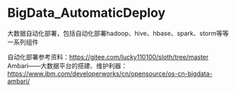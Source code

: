 # BigData_AutomaticDeploy
大数据自动化部署，包括自动化部署hadoop、hive、hbase、spark、storm等等一系列组件

自动化部署参考资料：https://gitee.com/lucky110100/sloth/tree/master<br/>
Ambari——大数据平台的搭建、维护利器：https://www.ibm.com/developerworks/cn/opensource/os-cn-bigdata-ambari/

